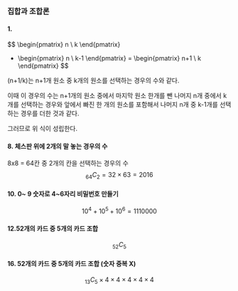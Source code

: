 ### 집합과 조합론

#### 1. 

$$
\begin{pmatrix}
n  \\
k
\end{pmatrix}
+ \begin{pmatrix}
n  \\
k-1
\end{pmatrix}
=
\begin{pmatrix}
n+1  \\
k
\end{pmatrix}
$$

(n+1/k)는 n+1개 원소 중 k개의 원소를 선택하는 경우의 수와 같다. 

이때 이 경우의 수는  n+1개의 원소 중에서 마지막 원소 한개를 뺀 나머지 n개 중에서 k개를 선택하는 경우와 앞에서 빠진 한 개의 원소를 포함해서 나머지 n개 중 k-1개를 선택하는 경우를 더한 것과 같다.

그러므로 위 식이 성립한다.



#### 8.  체스판 위에 2개의 말 놓는 경우의 수

8x8 = 64칸 중 2개의 칸을 선택하는 경우의 수
$$
_{64}C_2 = 32\times 63 = 2016
$$

#### 10. 0~ 9 숫자로 4~6자리 비밀번호 만들기

$$
10^4 + 10^5 + 10^ 6 = 1110000
$$

#### 12.52개의 카드 중 5개의 카드 조합

$$
_{52}C_{5}
$$

#### 16. 52개의 카드 중 5개의 카드 조합 (숫자 중복 X)

$$
_{13}C_{5} \times 4 \times 4 \times 4 \times 4 \times 4
$$





